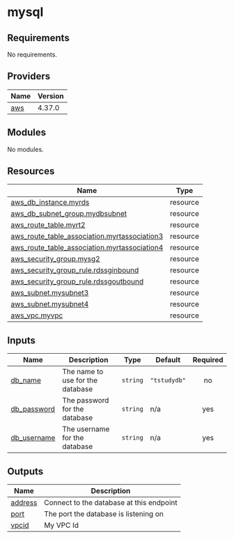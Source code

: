 # mysql

<!-- BEGINNING OF PRE-COMMIT-TERRAFORM DOCS HOOK -->
## Requirements

No requirements.

## Providers

| Name | Version |
|------|---------|
| <a name="provider_aws"></a> [aws](#provider\_aws) | 4.37.0 |

## Modules

No modules.

## Resources

| Name | Type |
|------|------|
| [aws_db_instance.myrds](https://registry.terraform.io/providers/hashicorp/aws/latest/docs/resources/db_instance) | resource |
| [aws_db_subnet_group.mydbsubnet](https://registry.terraform.io/providers/hashicorp/aws/latest/docs/resources/db_subnet_group) | resource |
| [aws_route_table.myrt2](https://registry.terraform.io/providers/hashicorp/aws/latest/docs/resources/route_table) | resource |
| [aws_route_table_association.myrtassociation3](https://registry.terraform.io/providers/hashicorp/aws/latest/docs/resources/route_table_association) | resource |
| [aws_route_table_association.myrtassociation4](https://registry.terraform.io/providers/hashicorp/aws/latest/docs/resources/route_table_association) | resource |
| [aws_security_group.mysg2](https://registry.terraform.io/providers/hashicorp/aws/latest/docs/resources/security_group) | resource |
| [aws_security_group_rule.rdssginbound](https://registry.terraform.io/providers/hashicorp/aws/latest/docs/resources/security_group_rule) | resource |
| [aws_security_group_rule.rdssgoutbound](https://registry.terraform.io/providers/hashicorp/aws/latest/docs/resources/security_group_rule) | resource |
| [aws_subnet.mysubnet3](https://registry.terraform.io/providers/hashicorp/aws/latest/docs/resources/subnet) | resource |
| [aws_subnet.mysubnet4](https://registry.terraform.io/providers/hashicorp/aws/latest/docs/resources/subnet) | resource |
| [aws_vpc.myvpc](https://registry.terraform.io/providers/hashicorp/aws/latest/docs/resources/vpc) | resource |

## Inputs

| Name | Description | Type | Default | Required |
|------|-------------|------|---------|:--------:|
| <a name="input_db_name"></a> [db\_name](#input\_db\_name) | The name to use for the database | `string` | `"tstudydb"` | no |
| <a name="input_db_password"></a> [db\_password](#input\_db\_password) | The password for the database | `string` | n/a | yes |
| <a name="input_db_username"></a> [db\_username](#input\_db\_username) | The username for the database | `string` | n/a | yes |

## Outputs

| Name | Description |
|------|-------------|
| <a name="output_address"></a> [address](#output\_address) | Connect to the database at this endpoint |
| <a name="output_port"></a> [port](#output\_port) | The port the database is listening on |
| <a name="output_vpcid"></a> [vpcid](#output\_vpcid) | My VPC Id |
<!-- END OF PRE-COMMIT-TERRAFORM DOCS HOOK -->
